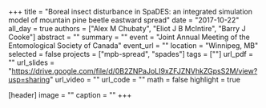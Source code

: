 +++
title = "Boreal insect disturbance in SpaDES: an integrated simulation model of mountain pine beetle eastward spread"
date = "2017-10-22"
all_day = true
authors = ["Alex M Chubaty", "Eliot J B McIntire", "Barry J Cooke"]
abstract = ""
summary = ""
event = "Joint Annual Meeting of the Entomological Society of Canada"
event_url = ""
location = "Winnipeg, MB"
selected = false
projects = ["mpb-spread", "spades"]
tags = [""]
url_pdf = ""
url_slides = "https://drive.google.com/file/d/0B2ZNPaJoLI9xZFJZNVhkZGpsS2M/view?usp=sharing"
url_video = ""
url_code = ""
math = false
highlight = true

[header]
image = ""
caption = ""
+++
